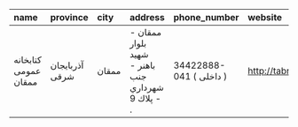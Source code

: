 | name                 | province       | city   | address                                           | phone_number            | website            |
|:---------------------|:---------------|:-------|:--------------------------------------------------|:------------------------|:-------------------|
| كتابخانه عمومی ممقان | آذربایجان شرقی | ممقان  | ممقان - بلوار شهيد باهنر - جنب شهرداري - پلاك 9 . | 34422888-041 ( داخلی  ) | http://tabrizpl.ir |